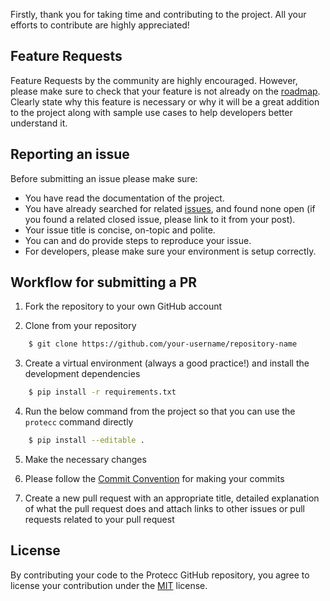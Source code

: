 Firstly, thank you for taking time and contributing to the project. All your efforts to contribute are highly appreciated!

## Feature Requests

Feature Requests by the community are highly encouraged. However, please make sure to check that your feature is not already on the [roadmap](https://github.com/angelinag/protecc/projects/1). Clearly state why this feature is necessary or why it will be a great addition to the project along with sample use cases to help developers better understand it.

## Reporting an issue

Before submitting an issue please make sure:

- You have read the documentation of the project.
- You have already searched for related [issues](https://github.com/angelinag/protecc/issues), and found none open (if you found a related closed issue, please link to it from your post).
- Your issue title is concise, on-topic and polite.
- You can and do provide steps to reproduce your issue.
- For developers, please make sure your environment is setup correctly.

## Workflow for submitting a PR

1. Fork the repository to your own GitHub account

2. Clone from your repository

```bash
    $ git clone https://github.com/your-username/repository-name
```

3. Create a virtual environment (always a good practice!) and install the development dependencies

```bash
    $ pip install -r requirements.txt
```

4. Run the below command from the project so that you can use the `protecc` command directly

```bash
    $ pip install --editable .
```

5. Make the necessary changes

6. Please follow the [Commit Convention](https://www.conventionalcommits.org/en/v1.0.0/) for making your commits

7. Create a new pull request with an appropriate title, detailed explanation of what the pull request does and attach links to other issues or pull requests related to your pull request

## License

By contributing your code to the Protecc GitHub repository, you agree to license your contribution under the [MIT](https://github.com/angelinag/protecc/blob/master/LICENSE) license.
